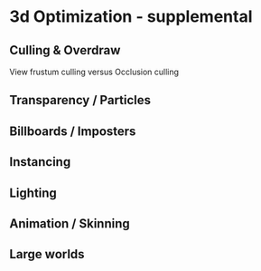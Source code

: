 # 3d Optimization - supplemental

## Culling & Overdraw
View frustum culling versus Occlusion culling

## Transparency / Particles

## Billboards / Imposters

## Instancing

## Lighting

## Animation / Skinning

## Large worlds
